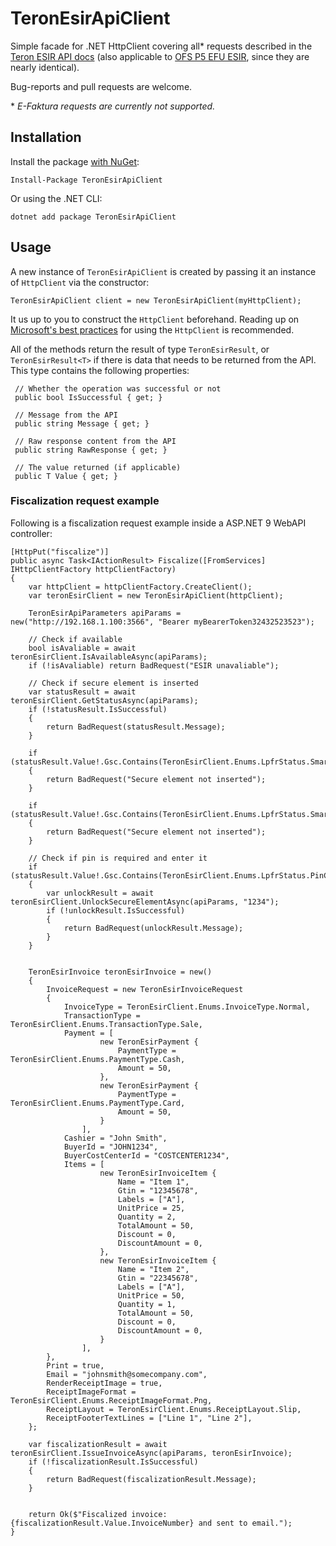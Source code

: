 # TeronEsirApiClient
Simple facade for .NET HttpClient covering all\* requests described in the [Teron ESIR API docs](https://api.teron.rs/#d23695c8-a874-44b4-b89b-7a867056d3c5) (also applicable to [OFS P5 EFU ESIR](https://api.ofs.ba/), since they are nearly identical).

Bug-reports and pull requests are welcome.

\* *E-Faktura requests are currently not supported.*

## Installation
Install the package [with NuGet]("https://link.to.nuget"):
```
Install-Package TeronEsirApiClient
```

Or using the .NET CLI:
```
dotnet add package TeronEsirApiClient
```

## Usage
A new instance of `TeronEsirApiClient` is created by passing it an instance of `HttpClient` via the constructor: 
```
TeronEsirApiClient client = new TeronEsirApiClient(myHttpClient);
```

It us up to you to construct the `HttpClient` beforehand. Reading up on [Microsoft's best practices](https://learn.microsoft.com/en-us/dotnet/fundamentals/networking/http/httpclient-guidelines) for using the `HttpClient` is recommended.

All of the methods return the result of type `TeronEsirResult`, or `TeronEsirResult<T>` if there is data that needs to be returned from the API. This type contains the following properties:
```
 // Whether the operation was successful or not
 public bool IsSuccessful { get; } 
 
 // Message from the API
 public string Message { get; }
 
 // Raw response content from the API
 public string RawResponse { get; }
 
 // The value returned (if applicable)
 public T Value { get; }
```

### Fiscalization request example
Following is a fiscalization request example inside a ASP.NET 9 WebAPI controller:
```
[HttpPut("fiscalize")]
public async Task<IActionResult> Fiscalize([FromServices] IHttpClientFactory httpClientFactory)
{
    var httpClient = httpClientFactory.CreateClient();
    var teronEsirClient = new TeronEsirApiClient(httpClient);

    TeronEsirApiParameters apiParams = new("http://192.168.1.100:3566", "Bearer myBearerToken32432523523");

    // Check if available
    bool isAvaliable = await teronEsirClient.IsAvailableAsync(apiParams);
    if (!isAvaliable) return BadRequest("ESIR unavaliable");

    // Check if secure element is inserted
    var statusResult = await teronEsirClient.GetStatusAsync(apiParams);
    if (!statusResult.IsSuccessful)
    {
        return BadRequest(statusResult.Message);
    }

    if (statusResult.Value!.Gsc.Contains(TeronEsirClient.Enums.LpfrStatus.SmartCardNotPresent))
    {
        return BadRequest("Secure element not inserted");
    }

    if (statusResult.Value!.Gsc.Contains(TeronEsirClient.Enums.LpfrStatus.SmartCardNotPresent))
    {
        return BadRequest("Secure element not inserted");
    }

    // Check if pin is required and enter it
    if (statusResult.Value!.Gsc.Contains(TeronEsirClient.Enums.LpfrStatus.PinCodeRequired))
    {
        var unlockResult = await teronEsirClient.UnlockSecureElementAsync(apiParams, "1234");
        if (!unlockResult.IsSuccessful)
        {
            return BadRequest(unlockResult.Message);
        }
    }


    TeronEsirInvoice teronEsirInvoice = new()
    {
        InvoiceRequest = new TeronEsirInvoiceRequest
        {
            InvoiceType = TeronEsirClient.Enums.InvoiceType.Normal,
            TransactionType = TeronEsirClient.Enums.TransactionType.Sale,
            Payment = [
                    new TeronEsirPayment {
                        PaymentType = TeronEsirClient.Enums.PaymentType.Cash,
                        Amount = 50,
                    },
                    new TeronEsirPayment {
                        PaymentType = TeronEsirClient.Enums.PaymentType.Card,
                        Amount = 50,
                    }
                ],
            Cashier = "John Smith",
            BuyerId = "JOHN1234",
            BuyerCostCenterId = "COSTCENTER1234",
            Items = [
                    new TeronEsirInvoiceItem {
                        Name = "Item 1",
                        Gtin = "12345678",
                        Labels = ["A"],
                        UnitPrice = 25,
                        Quantity = 2,
                        TotalAmount = 50,
                        Discount = 0,
                        DiscountAmount = 0,
                    },
                    new TeronEsirInvoiceItem {
                        Name = "Item 2",
                        Gtin = "22345678",
                        Labels = ["A"],
                        UnitPrice = 50,
                        Quantity = 1,
                        TotalAmount = 50,
                        Discount = 0,
                        DiscountAmount = 0,
                    }
                ],
        },
        Print = true,
        Email = "johnsmith@somecompany.com",
        RenderReceiptImage = true,
        ReceiptImageFormat = TeronEsirClient.Enums.ReceiptImageFormat.Png,
        ReceiptLayout = TeronEsirClient.Enums.ReceiptLayout.Slip,
        ReceiptFooterTextLines = ["Line 1", "Line 2"],
    };

    var fiscalizationResult = await teronEsirClient.IssueInvoiceAsync(apiParams, teronEsirInvoice);
    if (!fiscalizationResult.IsSuccessful)
    {
        return BadRequest(fiscalizationResult.Message);
    }


    return Ok($"Fiscalized invoice: {fiscalizationResult.Value.InvoiceNumber} and sent to email.");
}
```
